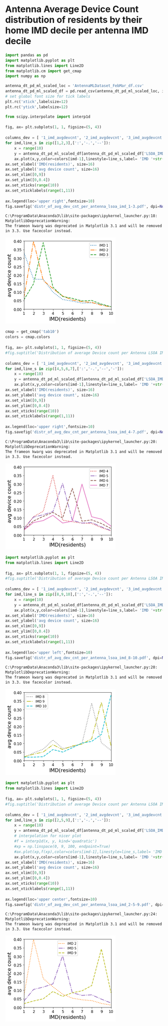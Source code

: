 
# Antenna Average Device Count distribution of residents by their home IMD decile per antenna IMD decile


```python
import pandas as pd
import matplotlib.pyplot as plt
from matplotlib.lines import Line2D
from matplotlib.cm import get_cmap
import numpy as np
```


```python
antenna_dt_pd_ml_scaled_loc = 'AntennaMLDataset_FebMar_df.csv'
antenna_dt_pd_ml_scaled_df = pd.read_csv(antenna_dt_pd_ml_scaled_loc, index_col=False)
# set global font size for tick labels
plt.rc('xtick',labelsize=12)
plt.rc('ytick',labelsize=12)
```


```python
from scipy.interpolate import interp1d

fig, ax= plt.subplots(1, 1, figsize=(5, 4))

columns_dev = [ '1_imd_avgdevcnt', '2_imd_avgdevcnt', '3_imd_avgdevcnt', '4_imd_avgdevcnt', '5_imd_avgdevcnt', '6_imd_avgdevcnt', '7_imd_avgdevcnt', '8_imd_avgdevcnt', '9_imd_avgdevcnt', '10_imd_avgdevcnt']
for imd,line_s in zip([1,2,3],[':','-.','--']):
    x = range(10)
    y = antenna_dt_pd_ml_scaled_df[antenna_dt_pd_ml_scaled_df['LSOA_IMD_decile']==imd][columns_dev].mean().values/sum(antenna_dt_pd_ml_scaled_df[antenna_dt_pd_ml_scaled_df['LSOA_IMD_decile']==imd][columns_dev].mean().values)
    ax.plot(x,y,color=colors[imd-1],linestyle=line_s,label= 'IMD '+str(imd),linewidth=2.0)
ax.set_xlabel('IMD(residents)', size=16)
ax.set_ylabel('avg device count', size=16)
ax.set_xlim([0,9])
ax.set_ylim([0,0.4])
ax.set_xticks(range(10))
ax.set_xticklabels(range(1,11))

ax.legend(loc='upper right',fontsize=10)
fig.savefig('distr_of_avg_dev_cnt_per_antenna_lsoa_imd_1-3.pdf', dpi=None, facecolor='w', edgecolor='w',format='pdf',transparent=False, bbox_inches=None, pad_inches=0,frameon=None)
```

    C:\ProgramData\Anaconda3\lib\site-packages\ipykernel_launcher.py:18: MatplotlibDeprecationWarning: 
    The frameon kwarg was deprecated in Matplotlib 3.1 and will be removed in 3.3. Use facecolor instead.
    


![png](output_3_1.png)



```python
cmap = get_cmap('tab10')
colors = cmap.colors

fig, ax= plt.subplots(1, 1, figsize=(5, 4))
#fig.suptitle('Distribution of average Device count per Antenna LSOA IMD', size=20)

columns_dev = [ '1_imd_avgdevcnt', '2_imd_avgdevcnt', '3_imd_avgdevcnt', '4_imd_avgdevcnt', '5_imd_avgdevcnt', '6_imd_avgdevcnt', '7_imd_avgdevcnt', '8_imd_avgdevcnt', '9_imd_avgdevcnt', '10_imd_avgdevcnt']
for imd,line_s in zip([4,5,6,7],[':','-.','--','-']):
    x = range(10)
    y = antenna_dt_pd_ml_scaled_df[antenna_dt_pd_ml_scaled_df['LSOA_IMD_decile']==imd][columns_dev].mean().values/sum(antenna_dt_pd_ml_scaled_df[antenna_dt_pd_ml_scaled_df['LSOA_IMD_decile']==imd][columns_dev].mean().values)
    ax.plot(x,y,color=colors[imd-1],linestyle=line_s,label= 'IMD '+str(imd),linewidth=2.0)
ax.set_xlabel('IMD(residents)', size=16)
ax.set_ylabel('avg device count', size=16)
ax.set_xlim([0,9])
ax.set_ylim([0,0.4])
ax.set_xticks(range(10))
ax.set_xticklabels(range(1,11))

ax.legend(loc='upper right',fontsize=10)
fig.savefig('distr_of_avg_dev_cnt_per_antenna_lsoa_imd_4-7.pdf', dpi=None, facecolor='w', edgecolor='w',format='pdf',transparent=False, bbox_inches=None, pad_inches=0,frameon=None)
```

    C:\ProgramData\Anaconda3\lib\site-packages\ipykernel_launcher.py:20: MatplotlibDeprecationWarning: 
    The frameon kwarg was deprecated in Matplotlib 3.1 and will be removed in 3.3. Use facecolor instead.
    


![png](output_4_1.png)



```python
import matplotlib.pyplot as plt
from matplotlib.lines import Line2D

fig, ax= plt.subplots(1, 1, figsize=(5, 4))
#fig.suptitle('Distribution of average Device count per Antenna LSOA IMD', size=20)

columns_dev = [ '1_imd_avgdevcnt', '2_imd_avgdevcnt', '3_imd_avgdevcnt', '4_imd_avgdevcnt', '5_imd_avgdevcnt', '6_imd_avgdevcnt', '7_imd_avgdevcnt', '8_imd_avgdevcnt', '9_imd_avgdevcnt', '10_imd_avgdevcnt']
for imd,line_s in zip([8,9,10],[':','-.','--']):
    x = range(10)
    y = antenna_dt_pd_ml_scaled_df[antenna_dt_pd_ml_scaled_df['LSOA_IMD_decile']==imd][columns_dev].mean().values/sum(antenna_dt_pd_ml_scaled_df[antenna_dt_pd_ml_scaled_df['LSOA_IMD_decile']==imd][columns_dev].mean().values)
    ax.plot(x,y,color=colors[imd-1],linestyle=line_s,label= 'IMD '+str(imd),linewidth=2.0)
ax.set_xlabel('IMD(residents)', size=16)
ax.set_ylabel('avg device count', size=16)
ax.set_xlim([0,9])
ax.set_ylim([0,0.4])
ax.set_xticks(range(10))
ax.set_xticklabels(range(1,11))

ax.legend(loc='upper left',fontsize=10)
fig.savefig('distr_of_avg_dev_cnt_per_antenna_lsoa_imd_8-10.pdf', dpi=None, facecolor='w', edgecolor='w',format='pdf',transparent=False, bbox_inches=None, pad_inches=0,frameon=None)
```

    C:\ProgramData\Anaconda3\lib\site-packages\ipykernel_launcher.py:20: MatplotlibDeprecationWarning: 
    The frameon kwarg was deprecated in Matplotlib 3.1 and will be removed in 3.3. Use facecolor instead.
    


![png](output_5_1.png)



```python
import matplotlib.pyplot as plt
from matplotlib.lines import Line2D

fig, ax= plt.subplots(1, 1, figsize=(5, 4))
#fig.suptitle('Distribution of average Device count per Antenna LSOA IMD', size=20)

columns_dev = [ '1_imd_avgdevcnt', '2_imd_avgdevcnt', '3_imd_avgdevcnt', '4_imd_avgdevcnt', '5_imd_avgdevcnt', '6_imd_avgdevcnt', '7_imd_avgdevcnt', '8_imd_avgdevcnt', '9_imd_avgdevcnt', '10_imd_avgdevcnt']
for imd,line_s in zip([2,5,9],[':','-.','--']):
    x = range(10)
    y = antenna_dt_pd_ml_scaled_df[antenna_dt_pd_ml_scaled_df['LSOA_IMD_decile']==imd][columns_dev].mean().values/sum(antenna_dt_pd_ml_scaled_df[antenna_dt_pd_ml_scaled_df['LSOA_IMD_decile']==imd][columns_dev].mean().values)
    # interpolation for nicer plot
    #f = interp1d(x, y, kind='quadratic')
    #xp = np.linspace(0, 9, 100, endpoint=True)
    #ax.plot(xp,f(xp),color=colors[imd-1],linestyle=line_s,label= 'IMD '+str(imd))
    ax.plot(x,y,color=colors[imd-1],linestyle=line_s,label= 'IMD '+str(imd),linewidth=2.0)
ax.set_xlabel('IMD(residents)', size=16)
ax.set_ylabel('avg device count', size=16)
ax.set_xlim([0,9])
ax.set_ylim([0,0.4])
ax.set_xticks(range(10))
ax.set_xticklabels(range(1,11))

ax.legend(loc='upper center',fontsize=10)
fig.savefig('distr_of_avg_dev_cnt_per_antenna_lsoa_imd_2-5-9.pdf', dpi=None, facecolor='w', edgecolor='w',format='pdf',transparent=False, bbox_inches=None, pad_inches=0,frameon=None)
```

    C:\ProgramData\Anaconda3\lib\site-packages\ipykernel_launcher.py:24: MatplotlibDeprecationWarning: 
    The frameon kwarg was deprecated in Matplotlib 3.1 and will be removed in 3.3. Use facecolor instead.
    


![png](output_6_1.png)

